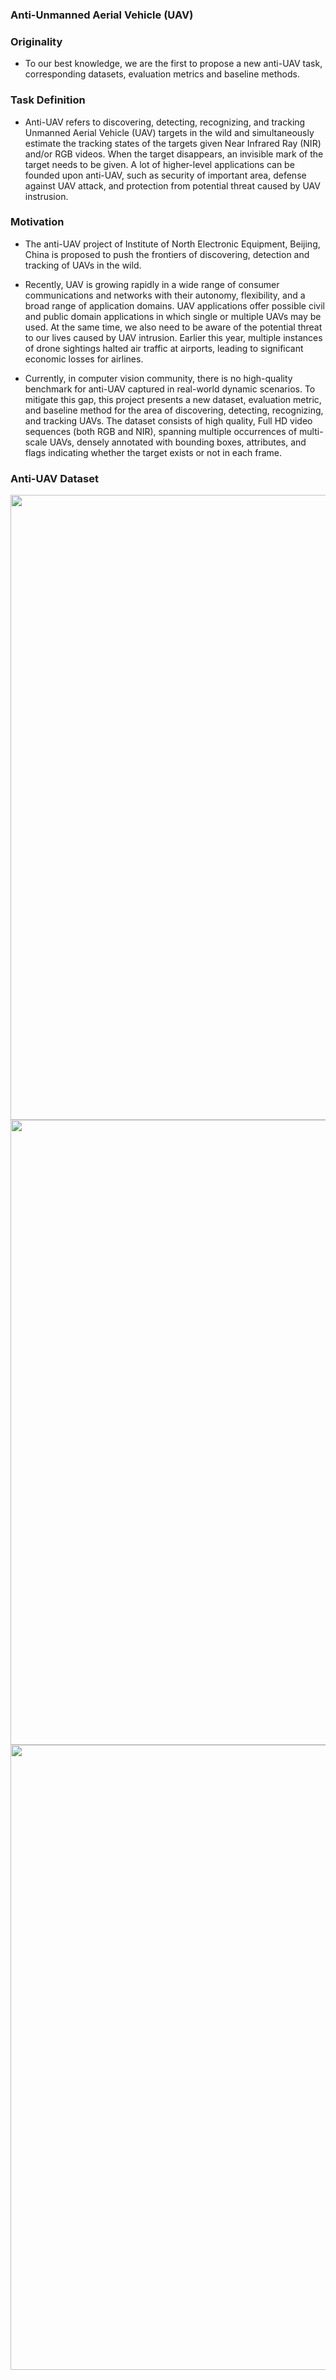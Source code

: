 ### Anti-Unmanned Aerial Vehicle (UAV)


### Originality
- To our best knowledge, we are the first to propose a new anti-UAV task, corresponding datasets, evaluation metrics and baseline methods.


### Task Definition
- Anti-UAV refers to discovering, detecting, recognizing, and tracking Unmanned Aerial Vehicle (UAV) targets in the wild and simultaneously estimate the tracking states of the targets given Near Infrared Ray (NIR) and/or RGB videos. When the target disappears, an invisible mark of the target needs to be given. A lot of higher-level applications can be founded upon anti-UAV, such as security of important area, defense against UAV attack, and protection from potential threat caused by UAV instrusion.


### Motivation
- The anti-UAV project of Institute of North Electronic Equipment, Beijing, China is proposed to push the frontiers of discovering, detection and tracking of UAVs in the wild.


- Recently, UAV is growing rapidly in a wide range of consumer communications and networks with their autonomy, flexibility, and a broad range of application domains. UAV applications offer possible civil and public domain applications in which single or multiple UAVs may be used. At the same time, we also need to be aware of the potential threat to our lives caused by UAV intrusion. Earlier this year, multiple instances of drone sightings halted air traffic at airports, leading to significant economic losses for airlines.


- Currently, in computer vision community, there is no high-quality benchmark for anti-UAV captured in real-world dynamic scenarios. To mitigate this gap, this project presents a new dataset, evaluation metric, and baseline method for the area of discovering, detecting, recognizing, and tracking UAVs. The dataset consists of high quality, Full HD video sequences (both RGB and NIR), spanning multiple occurrences of multi-scale UAVs, densely annotated with bounding boxes, attributes, and flags indicating whether the target exists or not in each frame.


### Anti-UAV Dataset
<img src="https://github.com/ZhaoJ9014/Anti-UAV/blob/master/Fig/1.gif" width="1000px"/>
<img src="https://github.com/ZhaoJ9014/Anti-UAV/blob/master/Fig/2.gif" width="1000px"/>
<img src="https://github.com/ZhaoJ9014/Anti-UAV/blob/master/Fig/1.png" width="1000px"/>


